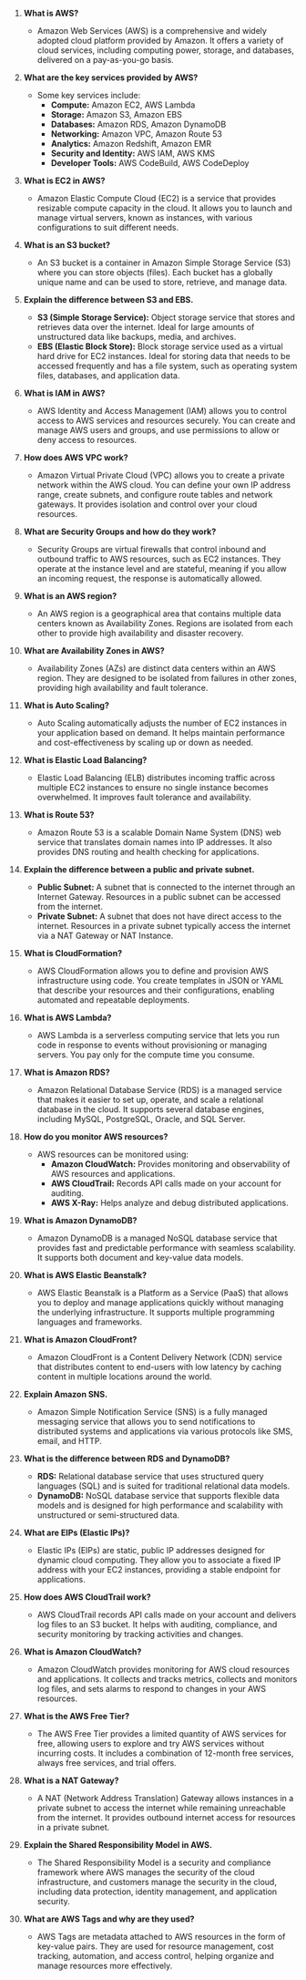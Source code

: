 1. **What is AWS?**
   - Amazon Web Services (AWS) is a comprehensive and widely adopted cloud platform provided by Amazon. It offers a variety of cloud services, including computing power, storage, and databases, delivered on a pay-as-you-go basis.

2. **What are the key services provided by AWS?**
   - Some key services include:
     - **Compute:** Amazon EC2, AWS Lambda
     - **Storage:** Amazon S3, Amazon EBS
     - **Databases:** Amazon RDS, Amazon DynamoDB
     - **Networking:** Amazon VPC, Amazon Route 53
     - **Analytics:** Amazon Redshift, Amazon EMR
     - **Security and Identity:** AWS IAM, AWS KMS
     - **Developer Tools:** AWS CodeBuild, AWS CodeDeploy

3. **What is EC2 in AWS?**
   - Amazon Elastic Compute Cloud (EC2) is a service that provides resizable compute capacity in the cloud. It allows you to launch and manage virtual servers, known as instances, with various configurations to suit different needs.

4. **What is an S3 bucket?**
   - An S3 bucket is a container in Amazon Simple Storage Service (S3) where you can store objects (files). Each bucket has a globally unique name and can be used to store, retrieve, and manage data.

5. **Explain the difference between S3 and EBS.**
   - **S3 (Simple Storage Service):** Object storage service that stores and retrieves data over the internet. Ideal for large amounts of unstructured data like backups, media, and archives.
   - **EBS (Elastic Block Store):** Block storage service used as a virtual hard drive for EC2 instances. Ideal for storing data that needs to be accessed frequently and has a file system, such as operating system files, databases, and application data.

6. **What is IAM in AWS?**
   - AWS Identity and Access Management (IAM) allows you to control access to AWS services and resources securely. You can create and manage AWS users and groups, and use permissions to allow or deny access to resources.

7. **How does AWS VPC work?**
   - Amazon Virtual Private Cloud (VPC) allows you to create a private network within the AWS cloud. You can define your own IP address range, create subnets, and configure route tables and network gateways. It provides isolation and control over your cloud resources.

8. **What are Security Groups and how do they work?**
   - Security Groups are virtual firewalls that control inbound and outbound traffic to AWS resources, such as EC2 instances. They operate at the instance level and are stateful, meaning if you allow an incoming request, the response is automatically allowed.

9. **What is an AWS region?**
   - An AWS region is a geographical area that contains multiple data centers known as Availability Zones. Regions are isolated from each other to provide high availability and disaster recovery.

10. **What are Availability Zones in AWS?**
    - Availability Zones (AZs) are distinct data centers within an AWS region. They are designed to be isolated from failures in other zones, providing high availability and fault tolerance.

11. **What is Auto Scaling?**
    - Auto Scaling automatically adjusts the number of EC2 instances in your application based on demand. It helps maintain performance and cost-effectiveness by scaling up or down as needed.

12. **What is Elastic Load Balancing?**
    - Elastic Load Balancing (ELB) distributes incoming traffic across multiple EC2 instances to ensure no single instance becomes overwhelmed. It improves fault tolerance and availability.

13. **What is Route 53?**
    - Amazon Route 53 is a scalable Domain Name System (DNS) web service that translates domain names into IP addresses. It also provides DNS routing and health checking for applications.

14. **Explain the difference between a public and private subnet.**
    - **Public Subnet:** A subnet that is connected to the internet through an Internet Gateway. Resources in a public subnet can be accessed from the internet.
    - **Private Subnet:** A subnet that does not have direct access to the internet. Resources in a private subnet typically access the internet via a NAT Gateway or NAT Instance.

15. **What is CloudFormation?**
    - AWS CloudFormation allows you to define and provision AWS infrastructure using code. You create templates in JSON or YAML that describe your resources and their configurations, enabling automated and repeatable deployments.

16. **What is AWS Lambda?**
    - AWS Lambda is a serverless computing service that lets you run code in response to events without provisioning or managing servers. You pay only for the compute time you consume.

17. **What is Amazon RDS?**
    - Amazon Relational Database Service (RDS) is a managed service that makes it easier to set up, operate, and scale a relational database in the cloud. It supports several database engines, including MySQL, PostgreSQL, Oracle, and SQL Server.

18. **How do you monitor AWS resources?**
    - AWS resources can be monitored using:
      - **Amazon CloudWatch:** Provides monitoring and observability of AWS resources and applications.
      - **AWS CloudTrail:** Records API calls made on your account for auditing.
      - **AWS X-Ray:** Helps analyze and debug distributed applications.

19. **What is Amazon DynamoDB?**
    - Amazon DynamoDB is a managed NoSQL database service that provides fast and predictable performance with seamless scalability. It supports both document and key-value data models.

20. **What is AWS Elastic Beanstalk?**
    - AWS Elastic Beanstalk is a Platform as a Service (PaaS) that allows you to deploy and manage applications quickly without managing the underlying infrastructure. It supports multiple programming languages and frameworks.

21. **What is Amazon CloudFront?**
    - Amazon CloudFront is a Content Delivery Network (CDN) service that distributes content to end-users with low latency by caching content in multiple locations around the world.

22. **Explain Amazon SNS.**
    - Amazon Simple Notification Service (SNS) is a fully managed messaging service that allows you to send notifications to distributed systems and applications via various protocols like SMS, email, and HTTP.

23. **What is the difference between RDS and DynamoDB?**
    - **RDS:** Relational database service that uses structured query languages (SQL) and is suited for traditional relational data models.
    - **DynamoDB:** NoSQL database service that supports flexible data models and is designed for high performance and scalability with unstructured or semi-structured data.

24. **What are EIPs (Elastic IPs)?**
    - Elastic IPs (EIPs) are static, public IP addresses designed for dynamic cloud computing. They allow you to associate a fixed IP address with your EC2 instances, providing a stable endpoint for applications.

25. **How does AWS CloudTrail work?**
    - AWS CloudTrail records API calls made on your account and delivers log files to an S3 bucket. It helps with auditing, compliance, and security monitoring by tracking activities and changes.

26. **What is Amazon CloudWatch?**
    - Amazon CloudWatch provides monitoring for AWS cloud resources and applications. It collects and tracks metrics, collects and monitors log files, and sets alarms to respond to changes in your AWS resources.

27. **What is the AWS Free Tier?**
    - The AWS Free Tier provides a limited quantity of AWS services for free, allowing users to explore and try AWS services without incurring costs. It includes a combination of 12-month free services, always free services, and trial offers.

28. **What is a NAT Gateway?**
    - A NAT (Network Address Translation) Gateway allows instances in a private subnet to access the internet while remaining unreachable from the internet. It provides outbound internet access for resources in a private subnet.

29. **Explain the Shared Responsibility Model in AWS.**
    - The Shared Responsibility Model is a security and compliance framework where AWS manages the security of the cloud infrastructure, and customers manage the security in the cloud, including data protection, identity management, and application security.

30. **What are AWS Tags and why are they used?**
    - AWS Tags are metadata attached to AWS resources in the form of key-value pairs. They are used for resource management, cost tracking, automation, and access control, helping organize and manage resources more effectively.
